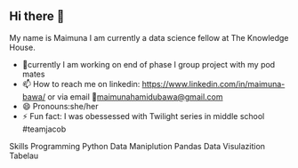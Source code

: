 ## Hi there 👋

My name is Maimuna I am currently a data science fellow at The Knowledge House. 

- 🔭currently I am working on end of phase I group project with my pod mates
- 📫 How to reach me on linkedin: https://www.linkedin.com/in/maimuna-bawa/ or via email 📧maimunahamidubawa@gmail.com
- 😄 Pronouns:she/her
- ⚡ Fun fact: I was obessessed with Twilight series in middle school #teamjacob
  
 
Skills
Programming Python
Data Maniplution Pandas
Data Visulazition Tabelau
